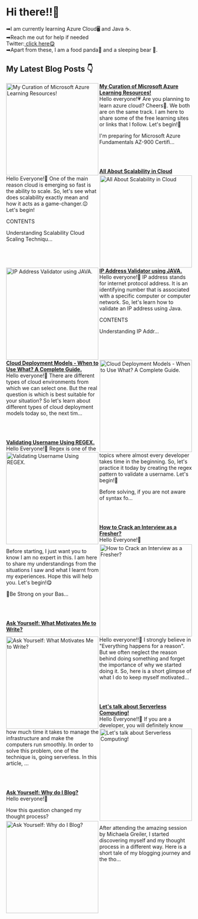 <html>
<link href="style.css" rel="stylesheet"></link>
<h1> Hi there!!👋</h1>
<p>➡I am currently learning Azure Cloud🖥 and Java ☕.<br>
➡Reach me out for help if needed<br>
  Twitter:<a href="https://twitter.com/LaasyaSetty"> click here😋</a><br>
➡Apart from these, I am a food panda🤤 and a sleeping bear 🐻.
</p>

## My Latest Blog Posts 👇

<!-- HASHNODE_BLOG:START -->
<p align="left">
<a href="https://laasyasettyblog.hashnode.dev/my-curation-of-microsoft-azure-learning-resources" title="My Curation of Microsoft Azure Learning Resources!"><img src="https://cdn.hashnode.com/res/hashnode/image/upload/v1606916661586/Sf_bq5o5n.png" alt="My Curation of Microsoft Azure Learning Resources!" width="250px" align="left" /></a>
<a href="https://laasyasettyblog.hashnode.dev/my-curation-of-microsoft-azure-learning-resources" title="My Curation of Microsoft Azure Learning Resources!"><strong>My Curation of Microsoft Azure Learning Resources!</strong></a>
<br/> Hello everyone!💗
Are you planning to learn azure cloud? Cheers🥂. We both are on the same track. I am here to share some of the free learning sites or links that I follow.
Let's begin!🚀

I'm preparing for Microsoft Azure Fundamentals AZ-900 Certifi... </p> <br/> <br/>
<p align="left">
<a href="https://laasyasettyblog.hashnode.dev/all-about-scalability-in-cloud" title="All About Scalability in Cloud"><img src="https://cdn.hashnode.com/res/hashnode/image/upload/v1606833501495/zIbBIkyZG.png" alt="All About Scalability in Cloud" width="250px" align="right" /></a>
<a href="https://laasyasettyblog.hashnode.dev/all-about-scalability-in-cloud" title="All About Scalability in Cloud"><strong>All About Scalability in Cloud</strong></a>
<br/> Hello Everyone!🤎
One of the main reason cloud is emerging so fast is the ability to scale. So, let's see what does scalability exactly mean and how it acts as a game-changer.😉 Let's begin!

CONTENTS

Understanding Scalability
Cloud Scaling Techniqu... </p> <br/> <br/>
<p align="left">
<a href="https://laasyasettyblog.hashnode.dev/ip-address-validator-using-java" title="IP Address Validator using JAVA."><img src="https://cdn.hashnode.com/res/hashnode/image/upload/v1606746338696/hjiKfMHym.png" alt="IP Address Validator using JAVA." width="250px" align="left" /></a>
<a href="https://laasyasettyblog.hashnode.dev/ip-address-validator-using-java" title="IP Address Validator using JAVA."><strong>IP Address Validator using JAVA.</strong></a>
<br/> Hello everyone!💜
IP address stands for internet protocol address. It is an identifying number that is associated with a specific computer or computer network. So, let's learn how to validate an IP address using Java.

CONTENTS

Understanding IP Addr... </p> <br/> <br/>
<p align="left">
<a href="https://laasyasettyblog.hashnode.dev/cloud-deployment-models-when-to-use-what-a-complete-guide" title="Cloud Deployment Models - When to Use What? A Complete Guide."><img src="https://cdn.hashnode.com/res/hashnode/image/upload/v1606670979337/55lsTQuYL.png" alt="Cloud Deployment Models - When to Use What? A Complete Guide." width="250px" align="right" /></a>
<a href="https://laasyasettyblog.hashnode.dev/cloud-deployment-models-when-to-use-what-a-complete-guide" title="Cloud Deployment Models - When to Use What? A Complete Guide."><strong>Cloud Deployment Models - When to Use What? A Complete Guide.</strong></a>
<br/> Hello everyone!💛
There are different types of cloud environments from which we can select one. But the real question is which is best suitable for your situation? So let's learn about different types of cloud deployment models today so, the next tim... </p> <br/> <br/>
<p align="left">
<a href="https://laasyasettyblog.hashnode.dev/validating-username-using-regex" title="Validating Username Using REGEX."><img src="https://cdn.hashnode.com/res/hashnode/image/upload/v1606580485946/a7_0n7gJd.png" alt="Validating Username Using REGEX." width="250px" align="left" /></a>
<a href="https://laasyasettyblog.hashnode.dev/validating-username-using-regex" title="Validating Username Using REGEX."><strong>Validating Username Using REGEX.</strong></a>
<br/> Hello Everyone!💜
Regex is one of the topics where almost every developer takes time in the beginning. So, let's practice it today by creating the regex pattern to validate a username. Let's begin!🚀

Before solving, if you are not aware of syntax fo... </p> <br/> <br/>
<p align="left">
<a href="https://laasyasettyblog.hashnode.dev/how-to-crack-an-interview-as-a-fresher" title="How to Crack an Interview as a Fresher?"><img src="https://cdn.hashnode.com/res/hashnode/image/upload/v1606395948828/C8N0SEOGv.png" alt="How to Crack an Interview as a Fresher?" width="250px" align="right" /></a>
<a href="https://laasyasettyblog.hashnode.dev/how-to-crack-an-interview-as-a-fresher" title="How to Crack an Interview as a Fresher?"><strong>How to Crack an Interview as a Fresher?</strong></a>
<br/> Hello Everyone!💙

Before starting, I just want you to know I am no expert in this. I am here to share my understandings from the situations I saw and what I learnt from my experiences. Hope this will help you. Let's begin!😋

💪Be Strong on your Bas... </p> <br/> <br/>
<p align="left">
<a href="https://laasyasettyblog.hashnode.dev/ask-yourself-what-motivates-me-to-write" title="Ask Yourself: What Motivates Me to Write?"><img src="https://cdn.hashnode.com/res/hashnode/image/upload/v1606200590371/Ox6_3wlKj.jpeg" alt="Ask Yourself: What Motivates Me to Write?" width="250px" align="left" /></a>
<a href="https://laasyasettyblog.hashnode.dev/ask-yourself-what-motivates-me-to-write" title="Ask Yourself: What Motivates Me to Write?"><strong>Ask Yourself: What Motivates Me to Write?</strong></a>
<br/> Hello everyone!!🧡
I strongly believe in "Everything happens for a reason". But we often neglect the reason behind doing something and forget the importance of why we started doing it. So, here is a short glimpse of what I do to keep myself motivated... </p> <br/> <br/>
<p align="left">
<a href="https://laasyasettyblog.hashnode.dev/lets-talk-about-serverless-computing" title="Let's talk about Serverless Computing!"><img src="https://cdn.hashnode.com/res/hashnode/image/upload/v1604542559063/KpTxDlANQ.png" alt="Let's talk about Serverless Computing!" width="250px" align="right" /></a>
<a href="https://laasyasettyblog.hashnode.dev/lets-talk-about-serverless-computing" title="Let's talk about Serverless Computing!"><strong>Let's talk about Serverless Computing!</strong></a>
<br/> Hello Everyone!!💚
If you are a developer, you will definitely know how much time it takes to manage the infrastructure and make the computers run smoothly. In order to solve this problem, one of the technique is, going serverless. 
In this article, ... </p> <br/> <br/>
<p align="left">
<a href="https://laasyasettyblog.hashnode.dev/ask-yourself-why-do-i-blog" title="Ask Yourself: Why do I Blog?"><img src="https://cdn.hashnode.com/res/hashnode/image/upload/v1605427152584/ScchYbeEp.jpeg" alt="Ask Yourself: Why do I Blog?" width="250px" align="left" /></a>
<a href="https://laasyasettyblog.hashnode.dev/ask-yourself-why-do-i-blog" title="Ask Yourself: Why do I Blog?"><strong>Ask Yourself: Why do I Blog?</strong></a>
<br/> Hello everyone!💚

How this question changed my thought process?

After attending the amazing session by Michaela Greiler, I started discovering myself and my thought process in a different way. Here is a short tale of my blogging journey and the tho... </p> <br/> <br/>
<!-- HASHNODE_BLOG:END -->




